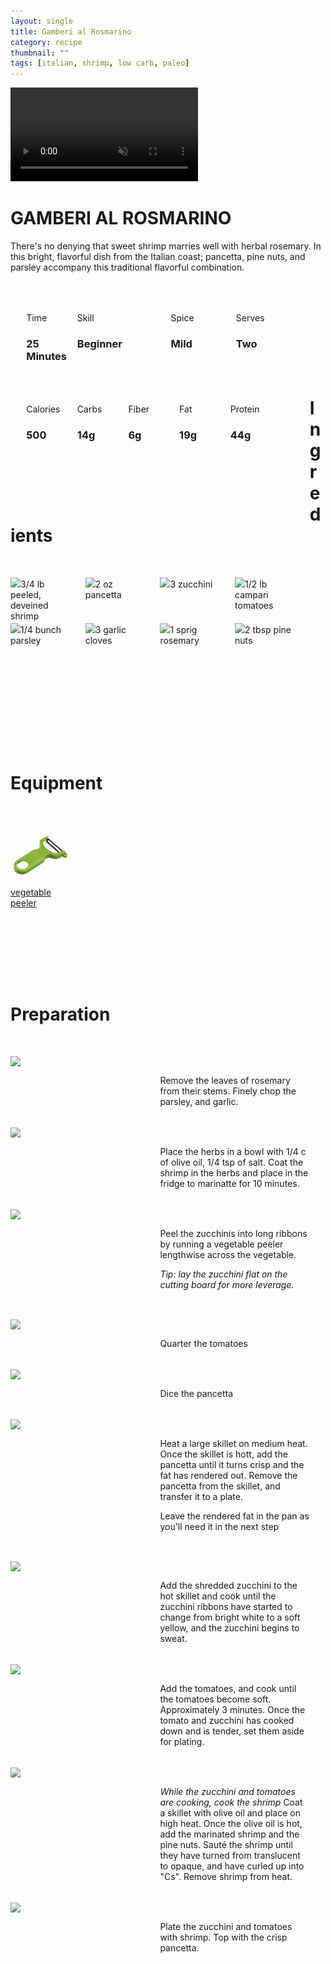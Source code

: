 ```yaml
---
layout: single
title: Gamberi al Rosmarino
category: recipe
thumbnail: ""
tags: [italian, shrimp, low carb, paleo]
---
```

<div class="backgroundvideo">
  <video autoplay loop muted class="banner__video" poster="">
    <source src="" type="video/mp4"></video>
  <div class="overlay"> <h1> GAMBERI AL ROSMARINO </h1></div>
</div>

There's no denying that sweet shrimp marries well with herbal rosemary. 
In this bright, flavorful dish from the Italian coast; pancetta, pine nuts, and parsley accompany this traditional flavorful combination.

<div id= "recipedetails">
<div id= "time"> Time </div>
<div id= "skill"> Skill </div>
<div id= "spice"> Spice </div>
<div id= "serves"> Serves </div>
</div>

<div id= "recipenumbers">
<div id= "time"><h3> 25 Minutes</h3> </div>
<div id= "skill"><h3>Beginner</h3> </div>
<div id= "spice"><h3> Mild</h3> </div>
<div id= "serves"><h3> Two </h3> </div>
</div>

<div id= "nutritiondetails">
<div id="calories"> Calories </div>
<div id="carbs"> Carbs </div>
<div id="fiber"> Fiber </div>
<div id="fat"> Fat </div>
<div id="protein"> Protein </div>
</div>

<div id= "nutritionnumbers">
<div id="calories"><h3> 500 </h3> </div>
<div id="carbs"><h3> 14g</h3> </div>
<div id="fiber"><h3> 6g</h3> </div>
<div id="fat"><h3> 19g</h3> </div>
<div id="protein"><h3> 44g</h3> </div>
</div>

<div id= "ingredienthdr">
<h1>Ingredients</h1>
</div>

<div id="ingredients">
<div id="ingredientone"><img src="/images/shrimp.png"/>3/4 lb peeled, deveined shrimp </div>
<div id="ingredienttwo"><img src="/images/pancetta.png"/>2 oz pancetta</div>
<div id="ingredientthree"><img src="/images/3zucchini.png"/>3 zucchini</div>
<div id="ingredientfour"><img src="/images/halfpoundcampari.png"/>1/2 lb campari tomatoes</div>
</div>

<div id="ingredients">
<div id="ingredientone"><img src="/images/parsley.png"/>1/4 bunch parsley</div>
<div id="ingredienttwo"><img src="/images/3garlic.png"/>3 garlic cloves</div>
<div id="ingredientthree"><img src="/images/rosemary.png"/>1 sprig rosemary</div>
<div id="ingredientfour"><img src="/images/pinenuts.png"/>2 tbsp pine nuts</div>
</div>

<div id= "equipmenthdr">
<h1>Equipment</h1>
</div>

<div id="equipment">
<div id="equipmentone"><a href="https://www.amazon.com/Kuhn-Rikon-Original-Peeler-Yellow/dp/B0000DE824/ref=as_li_ss_tl?s=kitchen&ie=UTF8&qid=1481814330&sr=1-7&keywords=vegetable+peeler&th=1&linkCode=ll1&tag=cilalime09-20&linkId=2fc82cf8497ed0ceda3796ce68033b14"><img src="/images/vegetablepeeler.jpg"/> vegetable peeler </a></div>
</div>

<div id="preparation">
<h1>Preparation</h1>
</div>

<div id="instruction">
<div id="image"><img src="/images/gamberialrosmarino1.jpeg"/> </div>
<div id="step">Remove the leaves of rosemary from their stems. Finely chop the parsley, and garlic.</div>
</div>

<div id="instruction">
<div id="image"><img src="/images/gamberialrosmarino2.jpeg"/> </div>
<div id="step">Place the herbs in a bowl with 1/4 c of olive oil, 1/4 tsp of salt. Coat the shrimp in the herbs and place in the fridge to marinatte for 10 minutes.</div>
</div>

<div id="instruction">
<div id="image"><img src="/images/gamberialrosmarino3.jpeg"/> </div>
<div id="step">Peel the zucchinis into long ribbons by running a vegetable peeler lengthwise across the vegetable. <p><i>Tip: lay the zucchini flat on the cutting board for more leverage.</i></p></div>
</div>

<div id="instruction">
<div id="image"><img src="/images/gamberialrosmarino4.jpeg"/> </div>
<div id="step">	Quarter the tomatoes</div>
</div>

<div id="instruction">
<div id="image"><img src="/images/gamberialrosmarino5.jpeg"/> </div>
<div id="step">Dice the pancetta</div>
</div>

<div id="instruction">
<div id="image"><img src="/images/gamberialrosmarino6.jpeg"/> </div>
<div id="step">Heat a large skillet on medium heat. Once the skillet is hott, add the pancetta until it turns crisp and the fat has rendered out. Remove the pancetta from the skillet, and transfer it to a plate. <p> Leave the rendered fat in the pan as you'll need it in the next step </p></div>
</div>

<div id="instruction">
<div id="image"><img src="/images/gamberialrosmarino7.jpeg"/> </div>
<div id="step">Add the shredded zucchini to the hot skillet and cook until the zucchini ribbons have started to change from bright white to a soft yellow, and the zucchini begins to sweat. </div>
</div>

<div id="instruction">
<div id="image"><img src="/images/gamberialrosmarino8.jpeg"/> </div>
<div id="step">Add the tomatoes, and cook until the tomatoes become soft. Approximately 3 minutes. Once the tomato and zucchini has cooked down and is tender, set them aside for plating.</div>
</div>

<div id="instruction">
<div id="image"><img src="/images/gamberialrosmarino9.jpeg"/> </div>
<div id="step"><i>While the zucchini and tomatoes are cooking, cook the shrimp </i> Coat a skillet with olive oil and place on high heat. Once the olive oil is hot, add the marinated shrimp and the pine nuts. Sauté the shrimp until they have turned from translucent to opaque, and have curled up into "Cs". Remove shrimp from heat.</div>
</div>

<div id="instruction">
<div id="image"><img src="/images/gamberialrosmarino10.jpeg"/> </div>
<div id="step">Plate the zucchini and tomatoes with shrimp. Top with the crisp pancetta.</div>
</div>

<style>
#backgroundvideo {
  position: absolute;
  z-index:0; }
  
#banner__video {
    margin-left: -200px;
    position: relative; }

#overlay {
   position: absolute; 
   margin-top: 300px;
   z-index: 10; }

#recipedetails { width: 90%; display:inline-block; float: left; margin-left: 5%; margin-top: 50px;}
#time { width: 26%; float: left;}
#skill { width: 26%; float: left; margin-left: 2%;}
#spice { width: 16%; float: left; margin-left: 2%;}
#serves { width 16%; float: left; margin-left: 2%;}
.clear {clear:both;}

#recipenumbers {width: 90%; display:inline-block; float: left; margin-left: 5%;}
#time { width: 16%; float: left;}
#skill { width: 31%; float: left; margin-left: 2%;}
#spice { width: 21%; float: left; margin-left: 2%;}
#serves { width 16%; float: left; margin-left: 2%;}
.clear {clear:both;}

#nutritiondetails { width: 90%; display:inline-block; float: left; margin-left: 5%; margin-top: 50px;}
#calories { width: 18%; float: left;}
#carbs { width: 18%; float: left; margin-left: 0%;}
#fiber { width: 18%; float: left; margin-left: 0%;}
#fat { width: 18%; float: left; margin-left: 0%;}
#protein { width: 18%; float: left; margin-left: 0%;}
.clear {clear:both;}

#nutritionnumbers { width: 90%; display:inline-block; float: left; margin-left: 5%; margin-bottom: 100px;}
#calories { width: 18%; float: left;}
#carbs { width: 18%; float: left; margin-left: 0%;}
#fiber { width: 18%; float: left; margin-left: 0%;}
#fat { width: 18%; float: left; margin-left: 0%;}
#protein { width: 18%; float: left; margin-left: 0%;}
.clear {clear:both;}

#ingredienthdr { margin-top:200px; margin-bottom: 50px; font-family: $serif;}

#ingredients { width: 95%; display:inline-block;}
#ingredientone { width: 20%; float:left;}
#ingredienttwo { width: 20%; float:left; margin-left: 5%;}
#ingredientthree { width:20%; float:left; margin-left: 5%;}
#ingredientfour { width:20%; float:left; margin-left: 5%;}
.clear {clear:both;}

#equipmenthdr { margin-top:200px; margin-bottom:50px; font-family: $serif;}

#equipment { width: 95%; display:inline-block;}
#equipmentone { width: 20%; float:left;}
#equipmenttwo { width: 20%; float:left; margin-left: 5%;}
#equipmentthree { width:20%; float:left; margin-left: 5%;}
#equipmentfour { width:20%; float:left; margin-left: 5%;}
.clear {clear:both;}

#preparation { margin-top: 150px; margin-bottom: 50px; font-family: $serif;}

#instruction { width:95%; display:inline-block;}
#image { width: 40%; float:left;}
#step { width: 50%; float:right; margin-top: 30px; margin-bottom: 30px;}
.clear {clear:both;}`

</style>
